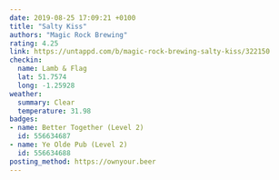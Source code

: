 ```yaml
---
date: 2019-08-25 17:09:21 +0100
title: "Salty Kiss"
authors: "Magic Rock Brewing"
rating: 4.25
link: https://untappd.com/b/magic-rock-brewing-salty-kiss/322150
checkin:
  name: Lamb & Flag
  lat: 51.7574
  long: -1.25928
weather:
  summary: Clear
  temperature: 31.98
badges:
- name: Better Together (Level 2)
  id: 556634687
- name: Ye Olde Pub (Level 2)
  id: 556634688
posting_method: https://ownyour.beer
---
```

